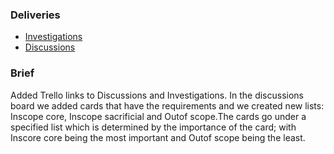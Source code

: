 ### Deliveries 

* [Investigations](https://trello.com/b/J69ho1qk/investigations)
* [Discussions](https://trello.com/b/kKOVeCL6/discussions)

### Brief 
Added Trello links to Discussions and Investigations.
In the discussions board we added cards that have the requirements and we created new lists: Inscope core, Inscope sacrificial and Outof scope.The cards go under a specified list which is determined by the importance of the card; with Inscore core being the most important and Outof scope being the least.